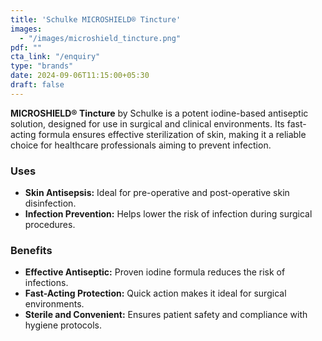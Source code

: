 ```yaml
---
title: 'Schulke MICROSHIELD® Tincture'
images:
  - "/images/microshield_tincture.png"
pdf: ""
cta_link: "/enquiry"
type: "brands"
date: 2024-09-06T11:15:00+05:30
draft: false
---
```


<!-- ### Product Description -->

**MICROSHIELD® Tincture** by Schulke is a potent iodine-based antiseptic solution, designed for use in surgical and clinical environments. Its fast-acting formula ensures effective sterilization of skin, making it a reliable choice for healthcare professionals aiming to prevent infection.
<!-- 
### Key Features

- **Iodine-Based Formula:** Provides a strong antimicrobial effect, eliminating harmful pathogens.
- **Rapid Action:** Acts quickly to disinfect skin and reduce infection risk.
- **Long-Lasting Protection:** Offers continuous antimicrobial action after application.
- **Easy Application:** Designed for swift and thorough skin preparation.
- **Sterile Packaging:** Ensures product safety and sterility. -->

### Uses

- **Skin Antisepsis:** Ideal for pre-operative and post-operative skin disinfection.
- **Infection Prevention:** Helps lower the risk of infection during surgical procedures.
<!-- 
### Who Needs This Product?

- **Surgical Teams:** For use in pre-surgical skin preparation.
- **Healthcare Facilities:** Clinics and hospitals prioritizing infection prevention. -->

### Benefits

- **Effective Antiseptic:** Proven iodine formula reduces the risk of infections.
- **Fast-Acting Protection:** Quick action makes it ideal for surgical environments.
- **Sterile and Convenient:** Ensures patient safety and compliance with hygiene protocols.
